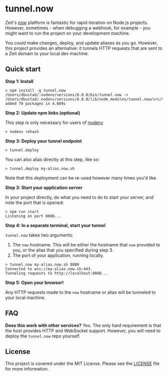 # tunnel.now

Zeit's [now](https://zeit.co/now) platform is fantastic for rapid iteration on Node.js projects.  However, sometimes - when debugging a webhook, for example - you might want to run the project on your development machine.

You _could_ make changes, deploy, and update aliases as you go.  However, this project provides an alternative: it tunnels HTTP requests that are sent to a Zeit domain to your local dev machine.

## Quick start

**Step 1: Install**

```
> npm install -g tunnel.now
/Users/dbustad/.nodenv/versions/8.0.0/bin/tunnel.now -> /Users/dbustad/.nodenv/versions/8.0.0/lib/node_modules/tunnel.now/src/tunnel.js
added 79 packages in 4.609s
```

**Step 2: Update npm links (optional)**

This step is only necessary for users of [nodenv](https://github.com/nodenv/nodenv)

```
> nodenv rehash
```

**Step 3: Deploy your tunnel endpoint**

```
> tunnel.deploy
```

You can also alias directly at this step, like so:

```
> tunnel.deploy my-alias.now.sh
```

Note that this deployment can be re-used however many times you'd like.

**Step 3: Start your application server**

In your project directly, do what you need to do to start your server, and note the port that is opened:

```
> npm run start
Listening on port 8080...
```

**Step 4: In a separate terminal, start your tunnel**

`tunnel.now` takes two arguments:

1. The `now` hostname.  This will be either the hostname that `now` provided to you, or the alias that you specified during step 3.
2. The port of your application, running locally.

```
> tunnel.now my-alias.now.sh 8080
Connected to wss://my-alias.now.sh:443.
Tunneling requests to http://localhost:8080...
```

**Step 5: Open your browser!**

Any HTTP requests made to the `now` hostname or alias will be tunneled to your local machine.

## FAQ

**Does this work with other services?**  Yes.  The only hard requirement is that the host provides HTTP and WebSocket support.  However, you will need to deploy the `tunnel.now` repo yourself.

## License

This project is covered under the MIT License.  Please see the [LICENSE](./LICENSE) file for more information.
